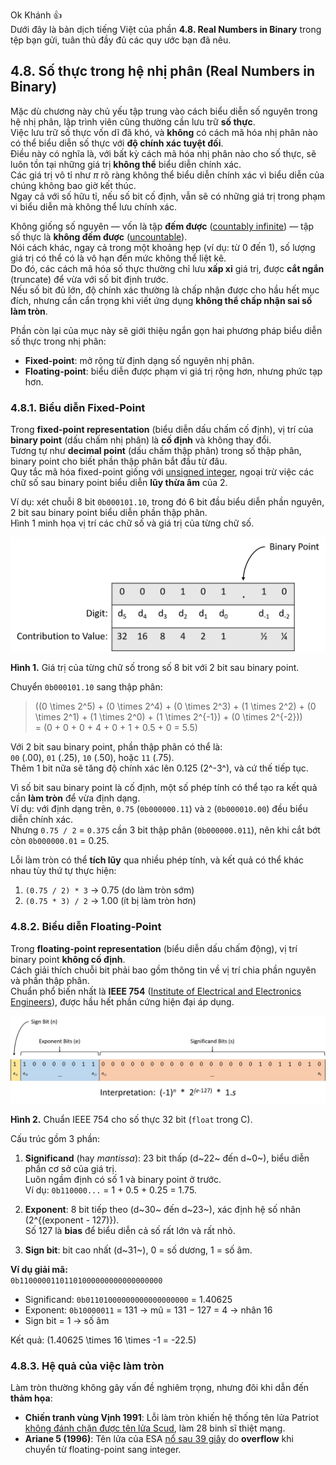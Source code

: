 Ok Khánh 👍  
Dưới đây là bản dịch tiếng Việt của phần **4.8. Real Numbers in Binary** trong tệp bạn gửi, tuân thủ đầy đủ các quy ước bạn đã nêu.

## 4.8. Số thực trong hệ nhị phân (Real Numbers in Binary)

Mặc dù chương này chủ yếu tập trung vào cách biểu diễn số nguyên trong hệ nhị phân, lập trình viên cũng thường cần lưu trữ **số thực**.  
Việc lưu trữ số thực vốn dĩ đã khó, và **không** có cách mã hóa nhị phân nào có thể biểu diễn số thực với **độ chính xác tuyệt đối**.  
Điều này có nghĩa là, với bất kỳ cách mã hóa nhị phân nào cho số thực, sẽ luôn tồn tại những giá trị **không thể** biểu diễn chính xác.  
Các giá trị vô tỉ như *π* rõ ràng không thể biểu diễn chính xác vì biểu diễn của chúng không bao giờ kết thúc.  
Ngay cả với số hữu tỉ, nếu số bit cố định, vẫn sẽ có những giá trị trong phạm vi biểu diễn mà không thể lưu chính xác.

Không giống số nguyên — vốn là tập **đếm được** ([countably infinite](https://en.wikipedia.org/wiki/Countable_set)) — tập số thực là **không đếm được** ([uncountable](https://en.wikipedia.org/wiki/Uncountable_set)).  
Nói cách khác, ngay cả trong một khoảng hẹp (ví dụ: từ 0 đến 1), số lượng giá trị có thể có là vô hạn đến mức không thể liệt kê.  
Do đó, các cách mã hóa số thực thường chỉ lưu **xấp xỉ** giá trị, được **cắt ngắn** (truncate) để vừa với số bit định trước.  
Nếu số bit đủ lớn, độ chính xác thường là chấp nhận được cho hầu hết mục đích, nhưng cần cẩn trọng khi viết ứng dụng **không thể chấp nhận sai số làm tròn**.

Phần còn lại của mục này sẽ giới thiệu ngắn gọn hai phương pháp biểu diễn số thực trong nhị phân:  
- **Fixed-point**: mở rộng từ định dạng số nguyên nhị phân.  
- **Floating-point**: biểu diễn được phạm vi giá trị rộng hơn, nhưng phức tạp hơn.

### 4.8.1. Biểu diễn Fixed-Point

Trong **fixed-point representation** (biểu diễn dấu chấm cố định), vị trí của **binary point** (dấu chấm nhị phân) là **cố định** và không thay đổi.  
Tương tự như **decimal point** (dấu chấm thập phân) trong số thập phân, binary point cho biết phần thập phân bắt đầu từ đâu.  
Quy tắc mã hóa fixed-point giống với [unsigned integer](bases.html#_unsigned_binary_numbers), ngoại trừ việc các chữ số sau binary point biểu diễn **lũy thừa âm** của 2.

Ví dụ: xét chuỗi 8 bit `0b000101.10`, trong đó 6 bit đầu biểu diễn phần nguyên, 2 bit sau binary point biểu diễn phần thập phân.  
Hình 1 minh họa vị trí các chữ số và giá trị của từng chữ số.

![From high-order to low-order, the digits are labeled d5, d4, d3, d2, d1, d0, d-1, d-2. d-1 contributes 0.5, and d-2 contributes 0.25 to the value.](_images/Fixed.png)

**Hình 1.** Giá trị của từng chữ số trong số 8 bit với 2 bit sau binary point.

Chuyển `0b000101.10` sang thập phân:

> \((0 \times 2^5) + (0 \times 2^4) + (0 \times 2^3) + (1 \times 2^2) + (0 \times 2^1) + (1 \times 2^0) + (1 \times 2^{-1}) + (0 \times 2^{-2})\)  
> = \(0 + 0 + 0 + 4 + 0 + 1 + 0.5 + 0 = 5.5\)

Với 2 bit sau binary point, phần thập phân có thể là:  
`00` (.00), `01` (.25), `10` (.50), hoặc `11` (.75).  
Thêm 1 bit nữa sẽ tăng độ chính xác lên 0.125 (2^-3^), và cứ thế tiếp tục.

Vì số bit sau binary point là cố định, một số phép tính có thể tạo ra kết quả cần **làm tròn** để vừa định dạng.  
Ví dụ: với định dạng trên, `0.75` (`0b000000.11`) và `2` (`0b000010.00`) đều biểu diễn chính xác.  
Nhưng `0.75 / 2` = `0.375` cần 3 bit thập phân (`0b000000.011`), nên khi cắt bớt còn `0b000000.01` = 0.25.

Lỗi làm tròn có thể **tích lũy** qua nhiều phép tính, và kết quả có thể khác nhau tùy thứ tự thực hiện:

1. `(0.75 / 2) * 3` → 0.75 (do làm tròn sớm)  
2. `(0.75 * 3) / 2` → 1.00 (ít bị làm tròn hơn)

### 4.8.2. Biểu diễn Floating-Point

Trong **floating-point representation** (biểu diễn dấu chấm động), vị trí binary point **không cố định**.  
Cách giải thích chuỗi bit phải bao gồm thông tin về vị trí chia phần nguyên và phần thập phân.  
Chuẩn phổ biến nhất là **IEEE 754** ([Institute of Electrical and Electronics Engineers](https://en.wikipedia.org/wiki/IEEE_754)), được hầu hết phần cứng hiện đại áp dụng.

![The leftmost digit represents the sign bit. The next eight bits represent the exponent, and the remaining 23 bits represent the significand.](_images/IEEE754.png)

**Hình 2.** Chuẩn IEEE 754 cho số thực 32 bit (`float` trong C).

Cấu trúc gồm 3 phần:

1. **Significand** (hay *mantissa*): 23 bit thấp (d~22~ đến d~0~), biểu diễn phần cơ sở của giá trị.  
   Luôn ngầm định có số 1 và binary point ở trước.  
   Ví dụ: `0b110000...` = 1 + 0.5 + 0.25 = 1.75.

2. **Exponent**: 8 bit tiếp theo (d~30~ đến d~23~), xác định hệ số nhân \(2^{(exponent - 127)}\).  
   Số 127 là **bias** để biểu diễn cả số rất lớn và rất nhỏ.

3. **Sign bit**: bit cao nhất (d~31~), 0 = số dương, 1 = số âm.

**Ví dụ giải mã:**  
`0b11000001101101000000000000000000`

- Significand: `0b01101000000000000000000` = 1.40625  
- Exponent: `0b10000011` = 131 → mũ = 131 − 127 = 4 → nhân 16  
- Sign bit = 1 → số âm

Kết quả: \(1.40625 \times 16 \times -1 = -22.5\)

### 4.8.3. Hệ quả của việc làm tròn

Làm tròn thường không gây vấn đề nghiêm trọng, nhưng đôi khi dẫn đến **thảm họa**:

- **Chiến tranh vùng Vịnh 1991**: Lỗi làm tròn khiến hệ thống tên lửa Patriot [không đánh chặn được tên lửa Scud](http://www-users.math.umn.edu/~arnold/disasters/patriot.html), làm 28 binh sĩ thiệt mạng.  
- **Ariane 5 (1996)**: Tên lửa của ESA [nổ sau 39 giây](https://medium.com/@bishr_tabbaa/crash-and-burn-a-short-story-of-ariane-5-flight-501-3a3c50e0e284) do **overflow** khi chuyển từ floating-point sang integer.
